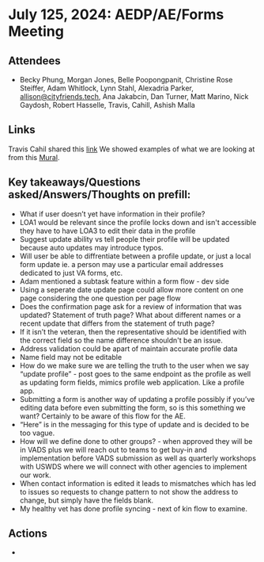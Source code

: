 # July 125, 2024: AEDP/AE/Forms Meeting

## Attendees
- Becky Phung, Morgan Jones, Belle Poopongpanit, Christine Rose Steiffer, Adam Whitlock, Lynn Stahl, Alexadria Parker, allison@cityfriends.tech, Ana Jakabcin, Dan Turner, Matt Marino, Nick Gaydosh, Robert Hasselle, Travis, Cahill, Ashish Malla

## Links
Travis Cahil shared this [link](https://github.com/department-of-veterans-affairs/va.gov-team/issues/77428) We showed examples of what we are looking at from this [Mural](https://app.mural.co/t/departmentofveteransaffairs9999/m/departmentofveteransaffairs9999/1721841580875/c3be52d2e6ba2ab27b04562b9c97ee0f05f843eb?sender=u649de617cef06172cf5f0271).

## Key takeaways/Questions asked/Answers/Thoughts on prefill:
- What if user doesn’t yet have information in their profile? 
- LOA1 would be relevant since the profile locks down and isn't accessible they have to have LOA3 to edit their data in the profile
- Suggest update ability vs tell people their profile will be updated because auto updates may introduce typos.
- Will user be able to diffrentiate between a profile update, or just a local form update ie. a person may use a particular email addresses dedicated to just VA forms, etc.
- Adam mentioned a subtask feature within a form flow - dev side
- Using a seperate date update page could allow more content on one page considering the one question per page flow
- Does the confirmation page ask for a review of information that was updated? Statement of truth page? What about different names or a recent update that differs from the statement of truth page?
- If it isn’t the veteran, then the representative should be identified with the correct field so the name difference shouldn't be an issue.
- Address validation could be apart of maintain accurate profile data
- Name field may not be editable
- How do we make sure we are telling the truth to the user when we say “update profile” - post goes to the same endpoint as the profile as well as updating form fields, mimics profile web application. Like a profile app.
- Submitting a form is another way of updating a profile possibly if you’ve editing data before even submitting the form, so is this something we want? Certainly to be aware of this flow for the AE.
- “Here” is in the messaging for this type of update and is decided to be too vague.
- How will we define done to other groups? - when approved they will be in VADS plus we will reach out to teams to get buy-in and implementation before VADS submission as well as quarterly workshops with USWDS where we will connect with other agencies to implement our work.
- When contact information is edited it leads to mismatches which has led to issues so requests to change pattern to not show the address to change, but simply have the fields blank.
- My healthy vet has done profile syncing - next of kin flow to examine.

## Actions
- 